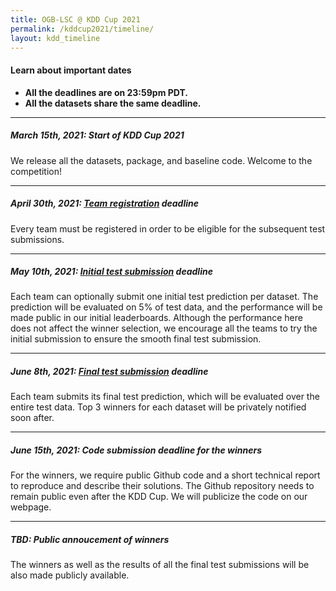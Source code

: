 ```yaml
---
title: OGB-LSC @ KDD Cup 2021
permalink: /kddcup2021/timeline/
layout: kdd_timeline
---
```


#### **Learn about important dates** 
- **All the deadlines are on 23:59pm PDT.** 
- **All the datasets share the same deadline.** 

-------


##### **March 15th, 2021: Start of KDD Cup 2021**
We release all the datasets, package, and baseline code. Welcome to the competition!

-------

##### **April 30th, 2021: [Team registration](../participate/#registration) deadline**
Every team must be registered in order to be eligible for the subsequent test submissions.

-------

##### **May 10th, 2021: [Initial test submission](../participate/#initial) deadline**
Each team can optionally submit one initial test prediction per dataset.
The prediction will be evaluated on 5% of test data, and the performance will be made public in our initial leaderboards.
Although the performance here does not affect the winner selection, we encourage all the teams to try the initial submission to ensure the smooth final test submission.

--------

##### **June 8th, 2021: [Final test submission](../participate/#final) deadline**
Each team submits its final test prediction, which will be evaluated over the entire test data.
Top 3 winners for each dataset will be privately notified soon after. 

-------

##### **June 15th, 2021: Code submission deadline for the winners**
For the winners, we require public Github code and a short technical report to reproduce and describe their solutions.
The Github repository needs to remain public even after the KDD Cup. We will publicize the code on our webpage.

--------

##### **TBD: Public annoucement of winners**
The winners as well as the results of all the final test submissions will be also made publicly available.

